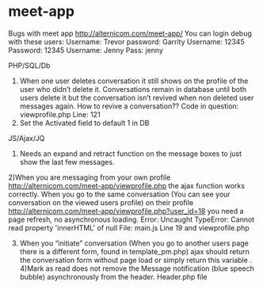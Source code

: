 # meet-app
Bugs with meet app
http://alternicom.com/meet-app/
You can login debug  with these users: 
Username: Trevor 
password: Garrity
Username: 12345
Password: 12345
Username: Jenny Pass: jenny

PHP/SQL/Db
1) When one user deletes conversation it still shows on the profile of the user who didn’t delete it.
Conversations remain in database until both users delete it but the conversation isn’t revived when non deleted user messages again. How to revive a conversation??
Code in question: viewprofile.php Line: 121
2) Set the Activated field to default 1 in DB

JS/Ajax/JQ
1) Needs an expand and retract function on the message boxes to just show the last few messages. 

2)When you are messaging from your own profile http://alternicom.com/meet-app/viewprofile.php 
the ajax function works correctly.
When you go to the same conversation (You can see your conversation on the viewed users profile) on their profile http://alternicom.com/meet-app/viewprofile.php?user_id=18  you need a page refresh, no asynchronous loading. 
Error: Uncaught TypeError: Cannot read property 'innerHTML' of null
File: main.js Line 19 
and viewprofile.php

3) When you “initiate” conversation (When you go to another users page there is a different form, found in template_pm.php) ajax should return the conversation form without page load or simply return this variable <?php echo $pm_ui; ?>.
4)Mark as read does not remove the Message notification (blue speech bubble) asynchronously from the header. Header.php file

